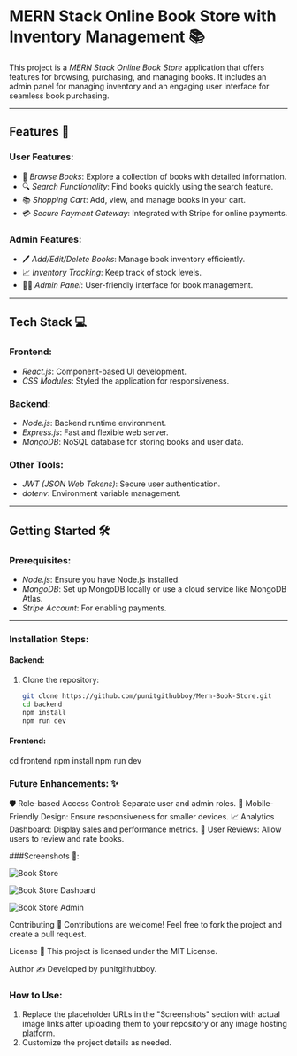 # MERN Stack Online Book Store with Inventory Management 📚

This project is a *MERN Stack Online Book Store* application that offers features for browsing, purchasing, and managing books. It includes an admin panel for managing inventory and an engaging user interface for seamless book purchasing.

---

## Features 🚀

### User Features:
- 🛒 *Browse Books*: Explore a collection of books with detailed information.
- 🔍 *Search Functionality*: Find books quickly using the search feature.
- 📚 *Shopping Cart*: Add, view, and manage books in your cart.
- 💳 *Secure Payment Gateway*: Integrated with Stripe for online payments.

### Admin Features:
- 🖊 *Add/Edit/Delete Books*: Manage book inventory efficiently.
- 📈 *Inventory Tracking*: Keep track of stock levels.
- 🧑‍💻 *Admin Panel*: User-friendly interface for book management.

---

## Tech Stack 💻

### Frontend:
- *React.js*: Component-based UI development.
- *CSS Modules*: Styled the application for responsiveness.

### Backend:
- *Node.js*: Backend runtime environment.
- *Express.js*: Fast and flexible web server.
- *MongoDB*: NoSQL database for storing books and user data.

### Other Tools:
- *JWT (JSON Web Tokens)*: Secure user authentication.
- *dotenv*: Environment variable management.

---

## Getting Started 🛠

### Prerequisites:
- *Node.js*: Ensure you have Node.js installed.
- *MongoDB*: Set up MongoDB locally or use a cloud service like MongoDB Atlas.
- *Stripe Account*: For enabling payments.

---

### Installation Steps:

#### Backend:
1. Clone the repository:
   ```bash
   git clone https://github.com/punitgithubboy/Mern-Book-Store.git
   cd backend
   npm install
   npm run dev
   
 #### Frontend:
 cd frontend
 npm install
 npm run dev



###  Future Enhancements: ✨
🛡 Role-based Access Control: Separate user and admin roles.
📱 Mobile-Friendly Design: Ensure responsiveness for smaller devices.
📈 Analytics Dashboard: Display sales and performance metrics.
🌟 User Reviews: Allow users to review and rate books.

###Screenshots 📸:

![Book Store ](https://github.com/Harshit9026/Mern-Book-Store/blob/main/client/src/assets/WhatsApp%20Image%202025-01-06%20at%2014.46.29_d20c6b11.jpg?raw=true)

![Book Store Dashoard](https://github.com/Harshit9026/Mern-Book-Store/blob/main/client/src/assets/WhatsApp%20Image%202025-01-06%20at%2014.49.32_fd516e7a.jpg?raw=true)

![Book Store Admin](https://github.com/Harshit9026/Mern-Book-Store/blob/main/client/src/assets/WhatsApp%20Image%202025-01-06%20at%2014.49.53_01bbbf15.jpg?raw=true)







Contributing 🤝
Contributions are welcome! Feel free to fork the project and create a pull request.

License 📝
This project is licensed under the MIT License.

Author ✍
Developed by punitgithubboy.

### How to Use:

1. Replace the placeholder URLs in the "Screenshots" section with actual image links after uploading them to your repository or any image hosting platform.
2. Customize the project details as needed.
